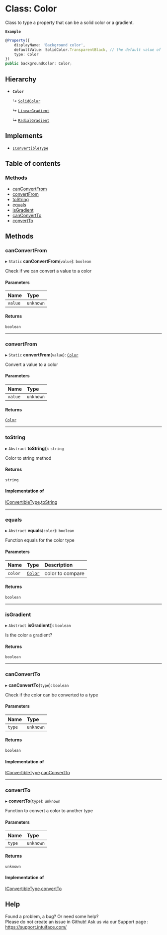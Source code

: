 # Class: Color

Class to type a property that can be a solid color or a gradient.

**`Example`**

```ts
@Property({
    displayName: 'Background color',
    defaultValue: SolidColor.TransparentBlack, // the default value of the property
    type: Color
})
public backgroundColor: Color;
```

## Hierarchy

- **`Color`**

  ↳ [`SolidColor`](SolidColor.md)

  ↳ [`LinearGradient`](LinearGradient.md)

  ↳ [`RadialGradient`](RadialGradient.md)

## Implements

- [`IConvertibleType`](../interfaces/IConvertibleType.md)

## Table of contents

### Methods

- [canConvertFrom](Color.md#canconvertfrom)
- [convertFrom](Color.md#convertfrom)
- [toString](Color.md#tostring)
- [equals](Color.md#equals)
- [isGradient](Color.md#isgradient)
- [canConvertTo](Color.md#canconvertto)
- [convertTo](Color.md#convertto)

## Methods

### canConvertFrom

▸ `Static` **canConvertFrom**(`value`): `boolean`

Check if we can convert a value to a color

#### Parameters

| Name | Type |
| :------ | :------ |
| `value` | `unknown` |

#### Returns

`boolean`

___

### convertFrom

▸ `Static` **convertFrom**(`value`): [`Color`](Color.md)

Convert a value to a color

#### Parameters

| Name | Type |
| :------ | :------ |
| `value` | `unknown` |

#### Returns

[`Color`](Color.md)

___

### toString

▸ `Abstract` **toString**(): `string`

Color to string method

#### Returns

`string`

#### Implementation of

[IConvertibleType](../interfaces/IConvertibleType.md).[toString](../interfaces/IConvertibleType.md#tostring)

___

### equals

▸ `Abstract` **equals**(`color`): `boolean`

Function equals for the color type

#### Parameters

| Name | Type | Description |
| :------ | :------ | :------ |
| `color` | [`Color`](Color.md) | color to compare |

#### Returns

`boolean`

___

### isGradient

▸ `Abstract` **isGradient**(): `boolean`

Is the color a gradient?

#### Returns

`boolean`

___

### canConvertTo

▸ **canConvertTo**(`type`): `boolean`

Check if the color can be converted to a type

#### Parameters

| Name | Type |
| :------ | :------ |
| `type` | `unknown` |

#### Returns

`boolean`

#### Implementation of

[IConvertibleType](../interfaces/IConvertibleType.md).[canConvertTo](../interfaces/IConvertibleType.md#canconvertto)

___

### convertTo

▸ **convertTo**(`type`): `unknown`

Function to convert a color to another type

#### Parameters

| Name | Type |
| :------ | :------ |
| `type` | `unknown` |

#### Returns

`unknown`

#### Implementation of

[IConvertibleType](../interfaces/IConvertibleType.md).[convertTo](../interfaces/IConvertibleType.md#convertto)


## Help
Found a problem, a bug? Or need some help?  
Please do not create an issue in Github! Ask us via our Support page : https://support.intuiface.com/